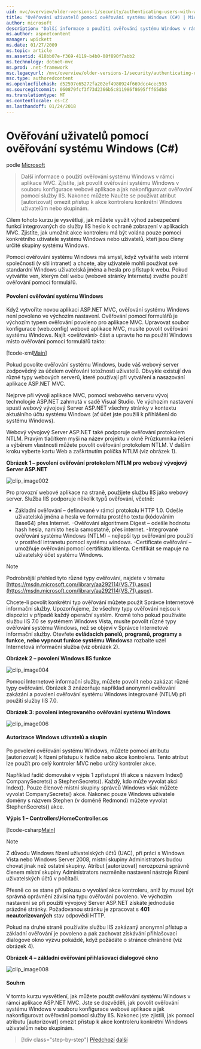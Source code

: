 ```yaml
---
uid: mvc/overview/older-versions-1/security/authenticating-users-with-windows-authentication-cs
title: "Ověřování uživatelů pomocí ověřování systému Windows (C#) | Microsoft Docs"
author: microsoft
description: "Další informace o použití ověřování systému Windows v rámci aplikace MVC. Zjistíte, jak povolit ověřování systému Windows v rámci převeďte webové aplikace..."
ms.author: aspnetcontent
manager: wpickett
ms.date: 01/27/2009
ms.topic: article
ms.assetid: 418bb07e-f369-4119-b4b0-08f890f7abb2
ms.technology: dotnet-mvc
ms.prod: .net-framework
msc.legacyurl: /mvc/overview/older-versions-1/security/authenticating-users-with-windows-authentication-cs
msc.type: authoredcontent
ms.openlocfilehash: d52597e65272fa202ef4980924f669dcc4cec593
ms.sourcegitcommit: 060879fcf3f73d2366b5c811986f8695fff65db8
ms.translationtype: MT
ms.contentlocale: cs-CZ
ms.lasthandoff: 01/24/2018
---
```

<a name="authenticating-users-with-windows-authentication-c"></a>Ověřování uživatelů pomocí ověřování systému Windows (C#)
====================
podle [Microsoft](https://github.com/microsoft)

> Další informace o použití ověřování systému Windows v rámci aplikace MVC. Zjistíte, jak povolit ověřování systému Windows v souboru konfigurace webové aplikace a jak nakonfigurovat ověřování pomocí služby IIS. Nakonec můžete Naučte se používat atribut [autorizovat] omezit přístup k akce kontroleru konkrétní Windows uživatelům nebo skupinám.


Cílem tohoto kurzu je vysvětlují, jak můžete využít výhod zabezpečení funkcí integrovaných do služby IIS heslo k ochraně zobrazení v aplikacích MVC. Zjistíte, jak umožnit akce kontroleru má být volána pouze pomocí konkrétního uživatele systému Windows nebo uživatelů, kteří jsou členy určité skupiny systému Windows.

Pomocí ověřování systému Windows má smysl, když vytváříte web interní společnosti (v síti intranet) a chcete, aby uživatelé mohli používat své standardní Windows uživatelská jména a hesla pro přístup k webu. Pokud vytváříte ven, kterým čelí webu (webové stránky Internetu) zvažte použití ověřování pomocí formulářů.

#### <a name="enabling-windows-authentication"></a>Povolení ověřování systému Windows

Když vytvoříte novou aplikaci ASP.NET MVC, ověřování systému Windows není povoleno ve výchozím nastavení. Ověřování pomocí formulářů je výchozím typem ověřování povoleno pro aplikace MVC. Upravovat soubor konfigurace (web.config) webové aplikace MVC, musíte povolit ověřování systému Windows. Najít &lt;ověřování&gt; část a upravte ho na použití Windows místo ověřování pomocí formulářů takto:

[!code-xml[Main](authenticating-users-with-windows-authentication-cs/samples/sample1.xml)]

Pokud povolíte ověřování systému Windows, bude váš webový server zodpovědný za účelem ověřování totožnosti uživatelů. Obvykle existují dva různé typy webových serverů, které používají při vytváření a nasazování aplikace ASP.NET MVC.

Nejprve při vývoji aplikace MVC, pomocí webového serveru vývoj technologie ASP.NET zahrnutá v sadě Visual Studio. Ve výchozím nastavení spustí webový vývojový Server ASP.NET všechny stránky v kontextu aktuálního účtu systému Windows (ať účet jste použili k přihlášení do systému Windows).

Webový vývojový Server ASP.NET také podporuje ověřování protokolem NTLM. Pravým tlačítkem myši na název projektu v okně Průzkumníka řešení a výběrem vlastnosti můžete povolit ověřování protokolem NTLM. V dalším kroku vyberte kartu Web a zaškrtnutím políčka NTLM (viz obrázek 1).

**Obrázek 1 – povolení ověřování protokolem NTLM pro webový vývojový Server ASP.NET**

![clip_image002](authenticating-users-with-windows-authentication-cs/_static/image1.jpg)

Pro provozní webové aplikace na straně, použijete službu IIS jako webový server. Služba IIS podporuje několik typů ověřování, včetně:

- Základní ověřování – definované v rámci protokolu HTTP 1.0. Odešle uživatelská jména a hesla ve formátu prostého textu (kódováním Base64) přes Internet. -Ověřování algoritmem Digest – odešle hodnotu hash hesla, namísto hesla samostatně, přes internet. -Integrované ověřování systému Windows (NTLM) – nejlepší typ ověřování pro použití v prostředí intranetu pomocí systému windows. -Certificate ověřování – umožňuje ověřování pomocí certifikátu klienta. Certifikát se mapuje na uživatelský účet systému Windows.

> [!NOTE] 
> 
> Podrobnější přehled tyto různé typy ověřování, najdete v tématu [https://msdn.microsoft.com/library/aa292114(VS.71).aspx](https://msdn.microsoft.com/library/aa292114(VS.71).aspx).


Chcete-li povolit konkrétní typ ověřování můžete použít Správce Internetové informační služby. Upozorňujeme, že všechny typy ověřování nejsou k dispozici v případě každý operační systém. Kromě toho pokud používáte službu IIS 7.0 se systémem Windows Vista, musíte povolit různé typy ověřování systému Windows, než se objeví v Správce Internetové informační služby. Otevřete **ovládacích panelů, programů, programy a funkce, nebo vypnout funkce systému Windows**a rozbalte uzel Internetová informační služba (viz obrázek 2).

**Obrázek 2 – povolení Windows IIS funkce**

![clip_image004](authenticating-users-with-windows-authentication-cs/_static/image2.jpg)

Pomocí Internetové informační služby, můžete povolit nebo zakázat různé typy ověřování. Obrázek 3 znázorňuje například anonymní ověřování zakázání a povolení ověřování systému Windows integrované (NTLM) při použití služby IIS 7.0.

**Obrázek 3: povolení integrovaného ověřování systému Windows**

![clip_image006](authenticating-users-with-windows-authentication-cs/_static/image3.jpg)

#### <a name="authorizing-windows-users-and-groups"></a>Autorizace Windows uživatelů a skupin

Po povolení ověřování systému Windows, můžete pomocí atributu [autorizovat] k řízení přístupu k řadiče nebo akce kontroleru. Tento atribut lze použít pro celý kontroler MVC nebo určitý kontroler akce.

Například řadič domovské v výpis 1 zpřístupní tři akce s názvem Index() CompanySecrets() a StephenSecrets(). Každý, kdo může vyvolat akci Index(). Pouze členové místní skupiny správců Windows však můžete vyvolat CompanySecrets() akce. Nakonec pouze Windows uživatele domény s názvem Stephen (v doméně Redmond) můžete vyvolat StephenSecrets() akce.

**Výpis 1 – Controllers\HomeController.cs**

[!code-csharp[Main](authenticating-users-with-windows-authentication-cs/samples/sample2.cs)]

> [!NOTE] 
> 
> Z důvodu Windows řízení uživatelských účtů (UAC), při práci s Windows Vista nebo Windows Server 2008, místní skupiny Administrators budou chovat jinak než ostatní skupiny. Atribut [autorizovat] nerozpozná správně členem místní skupiny Administrators nezměníte nastavení nástroje Řízení uživatelských účtů v počítači.


Přesně co se stane při pokusu o vyvolání akce kontroleru, aniž by musel být správná oprávnění závisí na typu ověřování povoleno. Ve výchozím nastavení se při použití vývojový Server ASP.NET získáte jednoduše prázdné stránky. Požadovanou stránku je zpracovat s **401 neautorizovaných** stav odpovědi HTTP.

Pokud na druhé straně používáte službu IIS zakázaný anonymní přístup a základní ověřování je povoleno a pak zachovat získávání přihlašovací dialogové okno výzvu pokaždé, když požádáte o stránce chráněné (viz obrázek 4).

**Obrázek 4 – základní ověřování přihlašovací dialogové okno**

![clip_image008](authenticating-users-with-windows-authentication-cs/_static/image4.jpg)

#### <a name="summary"></a>Souhrn

V tomto kurzu vysvětlení, jak můžete použít ověřování systému Windows v rámci aplikace ASP.NET MVC. Jste se dozvěděli, jak povolit ověřování systému Windows v souboru konfigurace webové aplikace a jak nakonfigurovat ověřování pomocí služby IIS. Nakonec jste zjistili, jak pomocí atributu [autorizovat] omezit přístup k akce kontroleru konkrétní Windows uživatelům nebo skupinám.

>[!div class="step-by-step"]
[Předchozí](authenticating-users-with-forms-authentication-cs.md)
[další](preventing-javascript-injection-attacks-cs.md)
